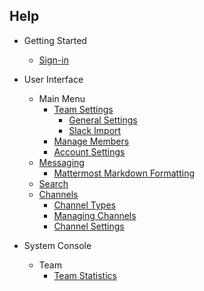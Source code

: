 ## Help

- Getting Started
   - [Sign-in](Sign-in.md)

- User Interface
   - Main Menu
     - [Team Settings ](Team-Settings.md)
        - [General Settings](Team-Settings.md#general) 
        - [Slack Import](Team-Settings.md#import-from-slack-beta)
     - [Manage Members](Manage-Members.md)
     - [Account Settings](Account-Settings.md)
   - [Messaging](Messaging.md)
     - [Mattermost Markdown Formatting](Markdown.md)
   - [Search](Search.md)
   - [Channels](Channels.md)
     - [Channel Types](Channels.md#channel-types)
     - [Managing Channels](Channels.md#managing-channels)
     - [Channel Settings](Channels.md#channel-settings)
     
- System Console
  - Team
    - [Team Statistics](system-console/Team-Statistics.md)
